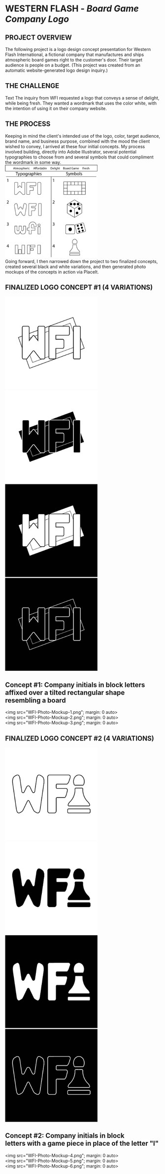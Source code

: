 # WESTERN FLASH - <i>Board Game Company Logo</i>
## PROJECT OVERVIEW
The following project is a logo design concept presentation for Western Flash International, a fictional company that manufactures and ships atmospheric board games right to the customer's door. Their target audience is people on a budget. (This project was created from an automatic website-generated logo design inquiry.)
## THE CHALLENGE
Text
The inquiry from WFI requested a logo that conveys a sense of delight, while being fresh. They wanted a wordmark that uses the color white, with the intention of using it on their company website.
## THE PROCESS
Keeping in mind the client's intended use of the logo, color, target audience, brand name, and business purpose, combined with the mood the client wished to convey, I arrived at these four initial concepts. My process involved building, directly into Adobe Illustrator, several potential typographies to choose from and several symbols that could compliment the wordmark in some way.​​​​​​​
<br>
<img src="WFI-Logo-Chart.jpg" width="300" height="300">
<br>
Going forward, I then narrowed down the project to two finalized concepts, created several black and white variations, and then generated photo mockups of the concepts in action via PlaceIt.
## FINALIZED LOGO CONCEPT #1 (4 VARIATIONS)
<img src="WFI-Logo-Mockup-1.jpg" width="300" height="300"><img src="WFI-Logo-Mockup-2.jpg" width="300" height="300"><img src="WFI-Logo-Mockup-3.jpg" width="300" height="300"><img src="WFI-Logo-Mockup-4.jpg" width="300" height="300">
## Concept #1: Company initials in block letters affixed over a tilted rectangular shape resembling a board
<img src="WFI-Photo-Mockup-1.png"; margin: 0 auto>
<br>
<img src="WFI-Photo-Mockup-2.png"; margin: 0 auto>
<br>
<img src="WFI-Photo-Mockup-3.png"; margin: 0 auto>
## FINALIZED LOGO CONCEPT #2 (4 VARIATIONS)
<img src="WFI-Logo-Mockup-5.jpg" width="300" height="300"><img src="WFI-Logo-Mockup-6.jpg" width="300" height="300"><img src="WFI-Logo-Mockup-7.jpg" width="300" height="300"><img src="WFI-Logo-Mockup-8.jpg" width="300" height="300">
## Concept #2: Company initials in block letters with a game piece in place of the letter "I"
<img src="WFI-Photo-Mockup-4.png"; margin: 0 auto>
<br>
<img src="WFI-Photo-Mockup-5.png"; margin: 0 auto>
<br>
<img src="WFI-Photo-Mockup-6.png"; margin: 0 auto>
